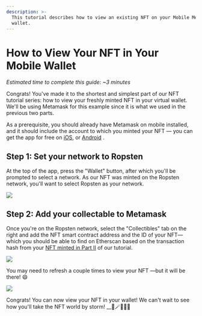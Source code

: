 ```yaml
---
description: >-
  This tutorial describes how to view an existing NFT on your Mobile Metamask
  wallet.
---
```


# How to View Your NFT in Your Mobile Wallet

_Estimated time to complete this guide: \~3 minutes_

Congrats! You've made it to the shortest and simplest part of our NFT tutorial series: how to view your freshly minted NFT in your virtual wallet. We'll be using Metamask for this example since it is what we used in the previous two parts.

As a prerequisite, you should already have Metamask on mobile installed, and it should include the account to which you minted your NFT — you can get the app for free on [iOS](https://apps.apple.com/us/app/metamask-blockchain-wallet/id1438144202), or [Android](https://play.google.com/store/apps/details?id=io.metamask\&hl=en\_US\&gl=US) .

## Step 1: Set your network to Ropsten <a href="#step-1-set-your-network-to-ropsten" id="step-1-set-your-network-to-ropsten"></a>

At the top of the app, press the "Wallet" button, after which you'll be prompted to select a network. As our NFT was minted on the Ropsten network, you'll want to select Ropsten as your network.

![](https://static.slab.com/prod/uploads/7adb25ff/posts/images/OzyxsszqiZdQ6AiuRiCQmLh4.gif)

## Step 2: Add your collectable to Metamask <a href="#step-2-add-your-collectable-to-metamask" id="step-2-add-your-collectable-to-metamask"></a>

Once you're on the Ropsten network, select the "Collectibles" tab on the right and add the NFT smart contract address and the ID of your NFT— which you should be able to find on Etherscan based on the transaction hash from your [NFT minted in Part II](https://docs.alchemyapi.io/alchemy/tutorials/how-to-write-and-deploy-a-nft-smart-contract/how-to-mint-a-nft) of our tutorial.

![](https://static.slab.com/prod/uploads/7adb25ff/posts/images/HwZkSJDnTveO5R8YTD30Hw5Z.png)

You may need to refresh a couple times to view your NFT —but it will be there! 😄

![](https://static.slab.com/prod/uploads/7adb25ff/posts/images/\_rWxWOSCEY6QhYXtS7jikn9L.gif)

Congrats! You can now view your NFT in your wallet! We can't wait to see how you'll take the NFT world by storm! \_\_🎨🪄🧙🤑🎊
